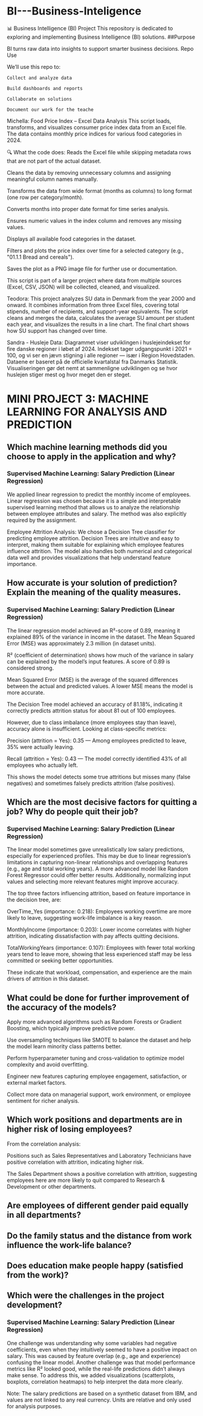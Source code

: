 # BI---Business-Inteligence
📊 Business Intelligence (BI) Project  This repository is dedicated to exploring and implementing Business Intelligence (BI) solutions.
##Purpose

BI turns raw data into insights to support smarter business decisions.
Repo Use

We’ll use this repo to:

    Collect and analyze data

    Build dashboards and reports

    Collaborate on solutions

    Document our work for the teache

Michella:
Food Price Index – Excel Data Analysis
This script loads, transforms, and visualizes consumer price index data from an Excel file. The data contains monthly price indices for various food categories in 2024.

🔍 What the code does:
Reads the Excel file while skipping metadata rows that are not part of the actual dataset.

Cleans the data by removing unnecessary columns and assigning meaningful column names manually.

Transforms the data from wide format (months as columns) to long format (one row per category/month).

Converts months into proper date format for time series analysis.

Ensures numeric values in the index column and removes any missing values.

Displays all available food categories in the dataset.

Filters and plots the price index over time for a selected category (e.g., "01.1.1 Bread and cereals").

Saves the plot as a PNG image file for further use or documentation.

This script is part of a larger project where data from multiple sources (Excel, CSV, JSON) will be collected, cleaned, and visualized.

Teodora:
This project analyzes SU data in Denmark from the year 2000 and onward. It combines information from three Excel files, covering total stipends, number of recipients, and support-year equivalents.
The script cleans and merges the data, calculates the average SU amount per student each year, and visualizes the results in a line chart. The final chart shows how SU support has changed over time.

Sandra - Husleje Data:
Diagrammet viser udviklingen i huslejeindekset for fire danske regioner i løbet af 2024.
Indekset tager udgangspunkt i 2021 = 100, og vi ser en jævn stigning i alle regioner — især i Region Hovedstaden.
Dataene er baseret på de officielle kvartalstal fra Danmarks Statistik.
Visualiseringen gør det nemt at sammenligne udviklingen og se hvor huslejen stiger mest og hvor meget den er steget.

# MINI PROJECT 3: MACHINE LEARNING FOR ANALYSIS AND PREDICTION  
## Which machine learning methods did you choose to apply in the application and why? 
### Supervised Machine Learning: Salary Prediction (Linear Regression)
We applied linear regression to predict the monthly income of employees. Linear regression was chosen because it is a simple and interpretable supervised learning method that allows us to analyze the relationship between employee attributes and salary. The method was also explicitly required by the assignment.

Employee Attrition Analysis:
We chose a Decision Tree classifier for predicting employee attrition. Decision Trees are intuitive and easy to interpret, making them suitable for explaining which employee features influence attrition. The model also handles both numerical and categorical data well and provides visualizations that help understand feature importance.

## How accurate is your solution of prediction? Explain the meaning of the quality measures. 
### Supervised Machine Learning: Salary Prediction (Linear Regression)
The linear regression model achieved an R²-score of 0.89, meaning it explained 89% of the variance in income in the dataset. The Mean Squared Error (MSE) was approximately 2.3 million (in dataset units).

R² (coefficient of determination) shows how much of the variance in salary can be explained by the model’s input features. A score of 0.89 is considered strong.

Mean Squared Error (MSE) is the average of the squared differences between the actual and predicted values. A lower MSE means the model is more accurate.


The Decision Tree model achieved an accuracy of 81.18%, indicating it correctly predicts attrition status for about 81 out of 100 employees.

However, due to class imbalance (more employees stay than leave), accuracy alone is insufficient. Looking at class-specific metrics:

Precision (attrition = Yes): 0.35 — Among employees predicted to leave, 35% were actually leaving.

Recall (attrition = Yes): 0.43 — The model correctly identified 43% of all employees who actually left.

This shows the model detects some true attritions but misses many (false negatives) and sometimes falsely predicts attrition (false positives).

## Which are the most decisive factors for quitting a job? Why do people quit their job? 
### Supervised Machine Learning: Salary Prediction (Linear Regression)
The linear model sometimes gave unrealistically low salary predictions, especially for experienced profiles. This may be due to linear regression’s limitations in capturing non-linear relationships and overlapping features (e.g., age and total working years). A more advanced model like Random Forest Regressor could offer better results. Additionally, normalizing input values and selecting more relevant features might improve accuracy.


The top three factors influencing attrition, based on feature importance in the decision tree, are:

OverTime_Yes (importance: 0.218): Employees working overtime are more likely to leave, suggesting work-life imbalance is a key reason.

MonthlyIncome (importance: 0.203): Lower income correlates with higher attrition, indicating dissatisfaction with pay affects quitting decisions.

TotalWorkingYears (importance: 0.107): Employees with fewer total working years tend to leave more, showing that less experienced staff may be less committed or seeking better opportunities.

These indicate that workload, compensation, and experience are the main drivers of attrition in this dataset.

## What could be done for further improvement of the accuracy of the models? 

Apply more advanced algorithms such as Random Forests or Gradient Boosting, which typically improve predictive power.

Use oversampling techniques like SMOTE to balance the dataset and help the model learn minority class patterns better.

Perform hyperparameter tuning and cross-validation to optimize model complexity and avoid overfitting.

Engineer new features capturing employee engagement, satisfaction, or external market factors.

Collect more data on managerial support, work environment, or employee sentiment for richer analysis.

## Which work positions and departments are in higher risk of losing employees?
From the correlation analysis:

Positions such as Sales Representatives and Laboratory Technicians have positive correlation with attrition, indicating higher risk.

The Sales Department shows a positive correlation with attrition, suggesting employees here are more likely to quit compared to Research & Development or other departments.

## Are employees of different gender paid equally in all departments? 

## Do the family status and the distance from work influence the work-life balance? 

## Does education make people happy (satisfied from the work)? 

## Which were the challenges in the project development? 
### Supervised Machine Learning: Salary Prediction (Linear Regression)
One challenge was understanding why some variables had negative coefficients, even when they intuitively seemed to have a positive impact on salary. This was caused by feature overlap (e.g., age and experience) confusing the linear model. Another challenge was that model performance metrics like R² looked good, while the real-life predictions didn’t always make sense. To address this, we added visualizations (scatterplots, boxplots, correlation heatmaps) to help interpret the data more clearly.

Note: The salary predictions are based on a synthetic dataset from IBM, and values are not linked to any real currency. Units are relative and only used for analysis purposes.

